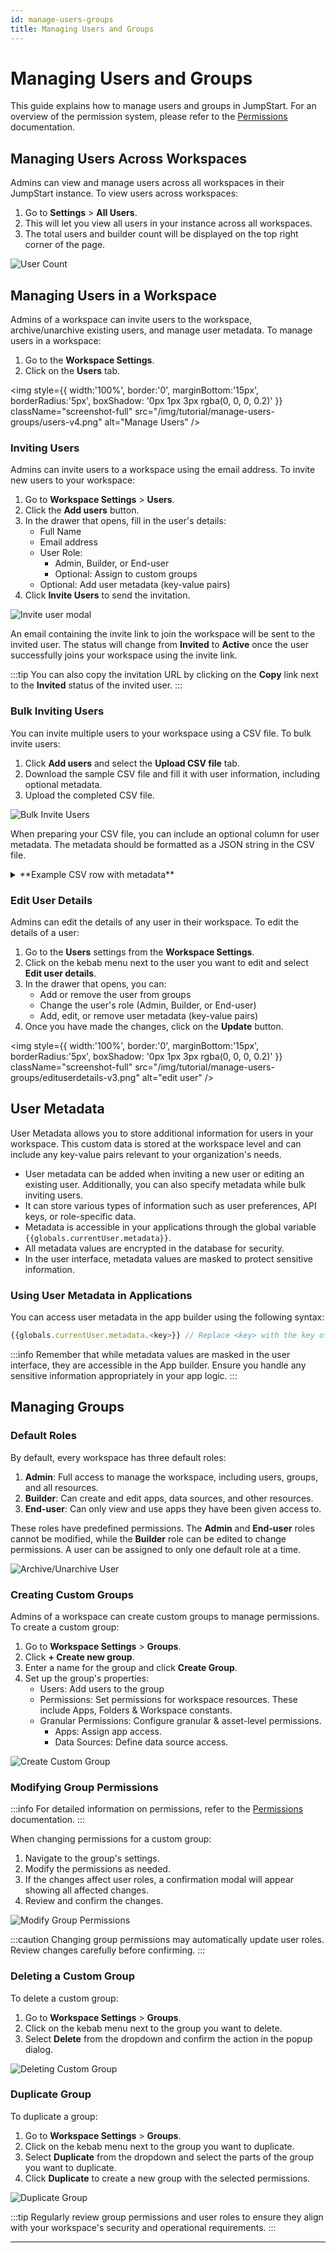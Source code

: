 ```yaml
---
id: manage-users-groups
title: Managing Users and Groups
---
```


# Managing Users and Groups

This guide explains how to manage users and groups in JumpStart. For an overview of the permission system, please refer to the [Permissions](/docs/org-management/permissions) documentation.

## Managing Users Across Workspaces

Admins can view and manage users across all workspaces in their JumpStart instance. To view users across workspaces:

1. Go to **Settings** > **All Users**.
2. This will let you view all users in your instance across all workspaces.
3. The total users and builder count will be displayed on the top right corner of the page.

<div style={{textAlign: 'center'}}>
<img className="screenshot-full" src="/img/tutorial/manage-users-groups/manage-all-users.png" alt="User Count" />
</div>

## Managing Users in a Workspace

Admins of a workspace can invite users to the workspace, archive/unarchive existing users, and manage user metadata. To manage users in a workspace:

 1. Go to the **Workspace Settings**.
 2. Click on the **Users** tab.

<div style={{textAlign: 'center'}}>

<img style={{ width:'100%', border:'0', marginBottom:'15px', borderRadius:'5px', boxShadow: '0px 1px 3px rgba(0, 0, 0, 0.2)' }} className="screenshot-full" src="/img/tutorial/manage-users-groups/users-v4.png" alt="Manage Users" />

</div>

### Inviting Users

Admins can invite users to a workspace using the email address. To invite new users to your workspace:

1. Go to **Workspace Settings** > **Users**.
2. Click the **Add users** button.
3. In the drawer that opens, fill in the user's details:
   - Full Name
   - Email address
   - User Role:
      - Admin, Builder, or End-user
      - Optional: Assign to custom groups
   - Optional: Add user metadata (key-value pairs)
4. Click **Invite Users** to send the invitation.

<div style={{paddingTop:'24px', paddingBottom:'24px', textAlign: 'center'}}>
<img className="screenshot-full" src="/img/tutorial/manage-users-groups/invitemodal-v3.png" alt="Invite user modal" />
</div>

An email containing the invite link to join the workspace will be sent to the invited user. The status will change from **Invited** to **Active** once the user successfully joins your workspace using the invite link.

:::tip
You can also copy the invitation URL by clicking on the **Copy** link next to the **Invited** status of the invited user.
:::

### Bulk Inviting Users

You can invite multiple users to your workspace using a CSV file. To bulk invite users:

1. Click **Add users** and select the **Upload CSV file** tab.
2. Download the sample CSV file and fill it with user information, including optional metadata.
3. Upload the completed CSV file.

<div style={{textAlign: 'center'}}>
<img className="screenshot-full" src="/img/tutorial/manage-users-groups/bulkinvite-v3.png" alt="Bulk Invite Users" />
</div>

When preparing your CSV file, you can include an optional column for user metadata. The metadata should be formatted as a JSON string in the CSV file.

<details>
<summary>**Example CSV row with metadata**</summary>


  ```
Full Name,Email,Role,Groups,Metadata
William Cushing,william.cushing@altostrat.com,Admin,,"{'key1': 'value1', 'key2': 'value2'}"

  ```

</details>

### Edit User Details

Admins can edit the details of any user in their workspace. To edit the details of a user:

1. Go to the **Users** settings from the **Workspace Settings**.
2. Click on the kebab menu next to the user you want to edit and select **Edit user details**.
3. In the drawer that opens, you can:
   - Add or remove the user from groups
   - Change the user's role (Admin, Builder, or End-user)
   - Add, edit, or remove user metadata (key-value pairs)
4. Once you have made the changes, click on the **Update** button.

<div style={{textAlign: 'center'}}>
  
<img style={{ width:'100%', border:'0', marginBottom:'15px', borderRadius:'5px', boxShadow: '0px 1px 3px rgba(0, 0, 0, 0.2)' }} className="screenshot-full" src="/img/tutorial/manage-users-groups/edituserdetails-v3.png" alt="edit user" />
  
</div>

## User Metadata

User Metadata allows you to store additional information for users in your workspace. This custom data is stored at the workspace level and can include any key-value pairs relevant to your organization's needs.

- User metadata can be added when inviting a new user or editing an existing user. Additionally, you can also specify metadata while bulk inviting users.
- It can store various types of information such as user preferences, API keys, or role-specific data.
- Metadata is accessible in your applications through the global variable `{{globals.currentUser.metadata}}`.
- All metadata values are encrypted in the database for security.
- In the user interface, metadata values are masked to protect sensitive information.

### Using User Metadata in Applications

You can access user metadata in the app builder using the following syntax:

```javascript
{{globals.currentUser.metadata.<key>}} // Replace <key> with the key of the metadata value 
```

:::info
Remember that while metadata values are masked in the user interface, they are accessible in the App builder. Ensure you handle any sensitive information appropriately in your app logic.
:::

## Managing Groups

### Default Roles

By default, every workspace has three default roles:

1. **Admin**: Full access to manage the workspace, including users, groups, and all resources.
2. **Builder**: Can create and edit apps, data sources, and other resources.
3. **End-user**: Can only view and use apps they have been given access to.

These roles have predefined permissions. The **Admin** and **End-user** roles cannot be modified, while the **Builder** role can be edited to change permissions. A user can be assigned to only one default role at a time. 

<div style={{textAlign: 'center'}}>
<img className="screenshot-full" src="/img/tutorial/manage-users-groups/default-user-groups.png" alt="Archive/Unarchive User" />
</div>

### Creating Custom Groups

Admins of a workspace can create custom groups to manage permissions. To create a custom group:

1. Go to **Workspace Settings** > **Groups**.
2. Click **+ Create new group**.
3. Enter a name for the group and click **Create Group**.
4. Set up the group's properties:
   - Users: Add users to the group
   - Permissions: Set permissions for workspace resources. These include Apps, Folders & Workspace constants.
   - Granular Permissions: Configure granular & asset-level permissions.
      - Apps: Assign app access.
      - Data Sources: Define data source access.

<div style={{textAlign: 'center'}}>
<img className="screenshot-full" src="/img/tutorial/manage-users-groups/create-custom-group.png" alt="Create Custom Group" />
</div>

### Modifying Group Permissions

:::info
For detailed information on permissions, refer to the [Permissions](/docs/org-management/permissions) documentation.
:::

When changing permissions for a custom group:

1. Navigate to the group's settings.
2. Modify the permissions as needed.
3. If the changes affect user roles, a confirmation modal will appear showing all affected changes.
4. Review and confirm the changes.

<div style={{textAlign: 'center', paddingBottom:'24px'}}>
<img className="screenshot-full" src="/img/tutorial/manage-users-groups/modify-group-permissions.png" alt="Modify Group Permissions" />
</div>

:::caution
Changing group permissions may automatically update user roles. Review changes carefully before confirming.
:::

### Deleting a Custom Group

To delete a custom group:

1. Go to **Workspace Settings** > **Groups**.
2. Click on the kebab menu next to the group you want to delete.
3. Select **Delete** from the dropdown and confirm the action in the popup dialog.

<div style={{textAlign: 'center', paddingBottom:'24px'}}>
<img className="screenshot-full" src="/img/tutorial/manage-users-groups/deleting-custom-group.png" alt="Deleting Custom Group" />
</div>

### Duplicate Group

To duplicate a group:

1. Go to **Workspace Settings** > **Groups**.
2. Click on the kebab menu next to the group you want to duplicate.
3. Select **Duplicate** from the dropdown and select the parts of the group you want to duplicate.
4. Click **Duplicate** to create a new group with the selected permissions.

<div style={{textAlign: 'center', paddingBottom:'24px'}}>
<img className="screenshot-full" src="/img/tutorial/manage-users-groups/duplicate-group.png" alt="Duplicate Group" />
</div>

:::tip
Regularly review group permissions and user roles to ensure they align with your workspace's security and operational requirements. 
:::

---